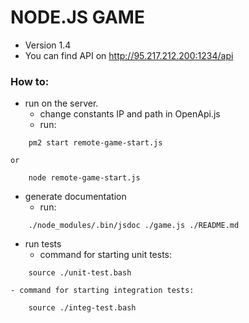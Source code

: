 # NODE.JS GAME

* Version 1.4
* You can find API on http://95.217.212.200:1234/api

### How to:
* run on the server.
    - change constants IP and path in OpenApi.js
    - run:
```
    pm2 start remote-game-start.js
```
    or
```
    node remote-game-start.js
```
* generate documentation
    - run:
```
    ./node_modules/.bin/jsdoc ./game.js ./README.md
```
* run tests
    - command for starting unit tests:
```
    source ./unit-test.bash
```
    - command for starting integration tests:
```
    source ./integ-test.bash
```